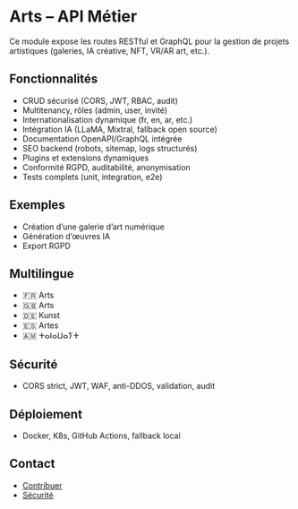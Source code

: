# Arts – API Métier

Ce module expose les routes RESTful et GraphQL pour la gestion de projets artistiques (galeries, IA créative, NFT, VR/AR art, etc.).

## Fonctionnalités
- CRUD sécurisé (CORS, JWT, RBAC, audit)
- Multitenancy, rôles (admin, user, invité)
- Internationalisation dynamique (fr, en, ar, etc.)
- Intégration IA (LLaMA, Mixtral, fallback open source)
- Documentation OpenAPI/GraphQL intégrée
- SEO backend (robots, sitemap, logs structurés)
- Plugins et extensions dynamiques
- Conformité RGPD, auditabilité, anonymisation
- Tests complets (unit, integration, e2e)

## Exemples
- Création d’une galerie d’art numérique
- Génération d’œuvres IA
- Export RGPD

## Multilingue
- 🇫🇷 Arts
- 🇬🇧 Arts
- 🇩🇪 Kunst
- 🇪🇸 Artes
- 🇦🇲 ⵜⴰⵏⴰⵡⴰⵢⵜ

## Sécurité
- CORS strict, JWT, WAF, anti-DDOS, validation, audit

## Déploiement
- Docker, K8s, GitHub Actions, fallback local

## Contact
- [Contribuer](../../../../CONTRIBUTING.md)
- [Sécurité](../../../../SECURITY.md)
